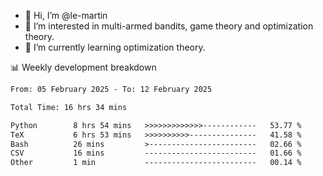 - 👋 Hi, I’m @le-martin
- 👀 I’m interested in multi-armed bandits, game theory and optimization theory.
- 🌱 I’m currently learning optimization theory.
<!---- 💞️ I’m looking to collaborate on ...
- 📫 How to reach me ...-->

<!---
Tutorial for using WakaTime stats in GitHub profile: https://github.com/athul/waka-readme
-->

📊 Weekly development breakdown
<!--START_SECTION:waka-->

```txt
From: 05 February 2025 - To: 12 February 2025

Total Time: 16 hrs 34 mins

Python        8 hrs 54 mins   >>>>>>>>>>>>>------------   53.77 %
TeX           6 hrs 53 mins   >>>>>>>>>>---------------   41.58 %
Bash          26 mins         >------------------------   02.66 %
CSV           16 mins         -------------------------   01.66 %
Other         1 min           -------------------------   00.14 %
```

<!--END_SECTION:waka-->

<!---
le-martin/le-martin is a ✨ special ✨ repository because its `README.md` (this file) appears on your GitHub profile.
You can click the Preview link to take a look at your changes.
--->
